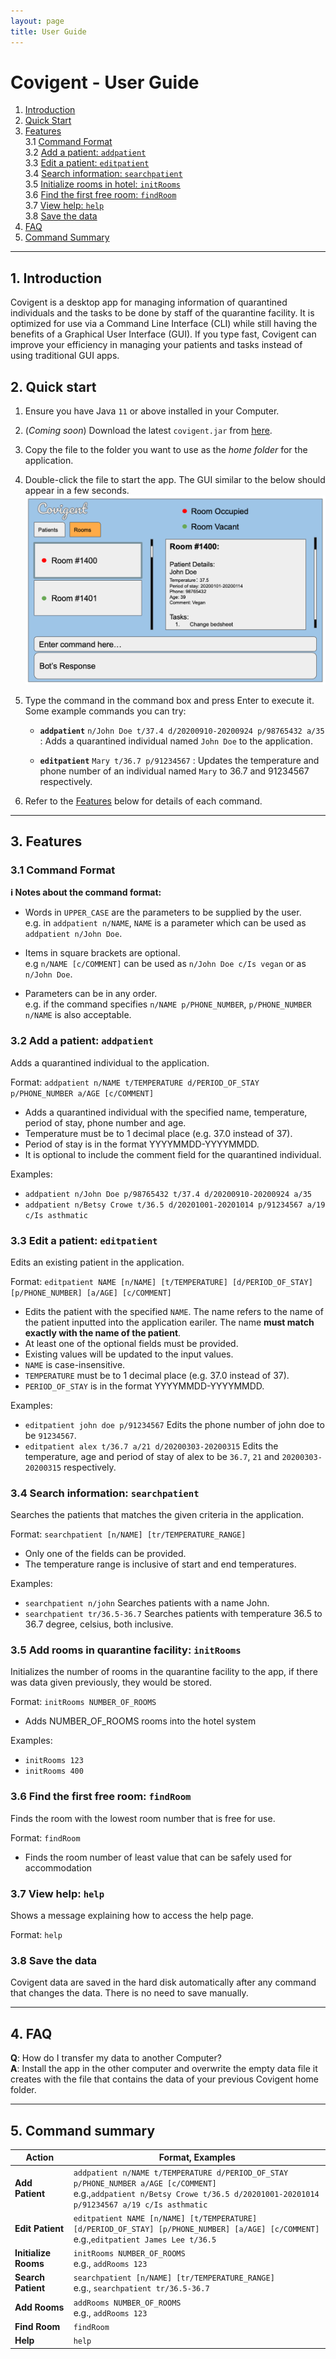 ```yaml
---
layout: page
title: User Guide
---
```


# Covigent - User Guide

1. [Introduction](#1-introduction)
2. [Quick Start](#2-quick-start)
3. [Features](#3-features)<br>
    3.1 [Command Format](#31-command-format)<br>
    3.2 [Add a patient: `addpatient`](#32-add-a-patient-addpatient)<br>
    3.3 [Edit a patient: `editpatient`](#33-edit-a-patient-editpatient)<br>
    3.4 [Search information: `searchpatient`](#34-search-information-searchpatient)<br>
    3.5 [Initialize rooms in hotel: `initRooms`](#35-add-rooms-in-hotel-addrooms)<br>
    3.6 [Find the first free room: `findRoom`](#36-find-the-first-free-room-findroom)<br>
    3.7 [View help: `help`](#37-view-help-help)<br>
    3.8 [Save the data](#38-save-the-data)<br>
 4. [FAQ](#4-faq)
 5. [Command Summary](#5-command-summary)


--------------------------------------------------------------------------------------------------------------------

## 1. Introduction

Covigent is a desktop app for managing information of quarantined individuals and the tasks to be done by staff of the quarantine facility. It is optimized for use via a Command Line Interface (CLI) while still having the benefits of a Graphical User Interface (GUI). If you type fast, Covigent can improve your efficiency in managing your patients and tasks instead of using traditional GUI apps.


## 2. Quick start

1. Ensure you have Java `11` or above installed in your Computer.

1. (*Coming soon*) Download the latest `covigent.jar` from [here](https://github.com).  

1. Copy the file to the folder you want to use as the _home folder_ for the application.

1. Double-click the file to start the app. The GUI similar to the below should appear in a few seconds.<br>
   ![Ui](images/Ui.png)

1. Type the command in the command box and press Enter to execute it. <br>
   Some example commands you can try:

   * **`addpatient`** `n/John Doe t/37.4 d/20200910-20200924 p/98765432 a/35` : Adds a quarantined individual named `John Doe` to the application.

   * **`editpatient`** `Mary t/36.7 p/91234567` : Updates the temperature and phone number of an individual named `Mary` to 36.7 and 91234567 respectively.

1. Refer to the [Features](#features) below for details of each command.

--------------------------------------------------------------------------------------------------------------------

## 3. Features

<div markdown="block" class="alert alert-info">

### 3.1 Command Format
**:information_source: Notes about the command format:**<br>

* Words in `UPPER_CASE` are the parameters to be supplied by the user.<br>
  e.g. in `addpatient n/NAME`, `NAME` is a parameter which can be used as `addpatient n/John Doe`.

* Items in square brackets are optional.<br>
  e.g `n/NAME [c/COMMENT]` can be used as `n/John Doe c/Is vegan` or as `n/John Doe`.

* Parameters can be in any order.<br>
  e.g. if the command specifies `n/NAME p/PHONE_NUMBER`, `p/PHONE_NUMBER n/NAME` is also acceptable.
  
</div>

### 3.2 Add a patient: `addpatient`


Adds a quarantined individual to the application.

Format: `addpatient n/NAME t/TEMPERATURE d/PERIOD_OF_STAY p/PHONE_NUMBER a/AGE [c/COMMENT]`

* Adds a quarantined individual with the specified name, temperature, period of stay, phone number and age.
* Temperature must be to 1 decimal place (e.g. 37.0 instead of 37).
* Period of stay is in the format YYYYMMDD-YYYYMMDD.
* It is optional to include the comment field for the quarantined individual.

Examples:
* `addpatient n/John Doe p/98765432 t/37.4 d/20200910-20200924 a/35`
* `addpatient n/Betsy Crowe t/36.5 d/20201001-20201014 p/91234567 a/19 c/Is asthmatic`

### 3.3 Edit a patient: `editpatient`

Edits an existing patient in the application.

Format: `editpatient NAME [n/NAME] [t/TEMPERATURE] [d/PERIOD_OF_STAY] [p/PHONE_NUMBER] [a/AGE] [c/COMMENT]`

* Edits the patient with the specified `NAME`. The name refers to the name of the patient inputted into the application eariler. The name **must match exactly with the name of the patient**.
* At least one of the optional fields must be provided.
* Existing values will be updated to the input values.
* `NAME` is case-insensitive.
* `TEMPERATURE` must be to 1 decimal place (e.g. 37.0 instead of 37).
* `PERIOD_OF_STAY` is in the format YYYYMMDD-YYYYMMDD.

Examples:
*  `editpatient john doe p/91234567` Edits the phone number of john doe to be `91234567`.
*  `editpatient alex t/36.7 a/21 d/20200303-20200315` Edits the temperature, age and period of stay of alex to be `36.7`, `21` and `20200303-20200315` respectively.

### 3.4 Search information: `searchpatient`

Searches the patients that matches the given criteria in the application.

Format: `searchpatient [n/NAME] [tr/TEMPERATURE_RANGE]`

* Only one of the fields can be provided.
* The temperature range is inclusive of start and end temperatures.

Examples:
*  `searchpatient n/john` Searches patients with a name John.
*  `searchpatient tr/36.5-36.7` Searches patients with temperature 36.5 to 36.7 degree, celsius, both inclusive. 

### 3.5 Add rooms in quarantine facility: `initRooms`

Initializes the number of rooms in the quarantine facility to the app, if there was data given previously, they would 
be stored.

Format: `initRooms NUMBER_OF_ROOMS`

* Adds NUMBER_OF_ROOMS rooms into the hotel system

Examples:
* `initRooms 123`
* `initRooms 400`

### 3.6 Find the first free room: `findRoom`

Finds the room with the lowest room number that is free for use.

Format: `findRoom`

* Finds the room number of least value that can be safely used for accommodation

### 3.7 View help: `help`

Shows a message explaining how to access the help page.

Format: `help`

### 3.8 Save the data

Covigent data are saved in the hard disk automatically after any command that changes the data. There is no need to save manually.

--------------------------------------------------------------------------------------------------------------------

## 4. FAQ

**Q**: How do I transfer my data to another Computer?<br>
**A**: Install the app in the other computer and overwrite the empty data file it creates with the file that contains the data of your previous Covigent home folder.

--------------------------------------------------------------------------------------------------------------------

## 5. Command summary

Action | Format, Examples
--------|------------------
**Add Patient** | `addpatient n/NAME t/TEMPERATURE d/PERIOD_OF_STAY p/PHONE_NUMBER a/AGE [c/COMMENT]` <br> e.g.,`addpatient n/Betsy Crowe t/36.5 d/20201001-20201014 p/91234567 a/19 c/Is asthmatic`
**Edit Patient** | `editpatient NAME [n/NAME] [t/TEMPERATURE] [d/PERIOD_OF_STAY] [p/PHONE_NUMBER] [a/AGE] [c/COMMENT]`<br> e.g.,`editpatient James Lee t/36.5`
**Initialize Rooms** | `initRooms NUMBER_OF_ROOMS` <br> e.g., `addRooms 123`
**Search Patient** | `searchpatient [n/NAME] [tr/TEMPERATURE_RANGE]` <br> e.g., `searchpatient tr/36.5-36.7`
**Add Rooms** | `addRooms NUMBER_OF_ROOMS` <br> e.g., `addRooms 123`
**Find Room** | `findRoom` <br> 
**Help** | `help`<br>

